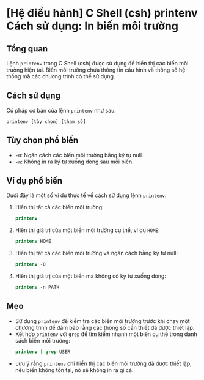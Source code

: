 # [Hệ điều hành] C Shell (csh) printenv Cách sử dụng: In biến môi trường

## Tổng quan
Lệnh `printenv` trong C Shell (csh) được sử dụng để hiển thị các biến môi trường hiện tại. Biến môi trường chứa thông tin cấu hình và thông số hệ thống mà các chương trình có thể sử dụng.

## Cách sử dụng
Cú pháp cơ bản của lệnh `printenv` như sau:
```
printenv [tùy chọn] [tham số]
```

## Tùy chọn phổ biến
- `-0`: Ngăn cách các biến môi trường bằng ký tự null.
- `-n`: Không in ra ký tự xuống dòng sau mỗi biến.

## Ví dụ phổ biến
Dưới đây là một số ví dụ thực tế về cách sử dụng lệnh `printenv`:

1. Hiển thị tất cả các biến môi trường:
   ```csh
   printenv
   ```

2. Hiển thị giá trị của một biến môi trường cụ thể, ví dụ `HOME`:
   ```csh
   printenv HOME
   ```

3. Hiển thị tất cả các biến môi trường và ngăn cách bằng ký tự null:
   ```csh
   printenv -0
   ```

4. Hiển thị giá trị của một biến mà không có ký tự xuống dòng:
   ```csh
   printenv -n PATH
   ```

## Mẹo
- Sử dụng `printenv` để kiểm tra các biến môi trường trước khi chạy một chương trình để đảm bảo rằng các thông số cần thiết đã được thiết lập.
- Kết hợp `printenv` với `grep` để tìm kiếm nhanh một biến cụ thể trong danh sách biến môi trường:
  ```csh
  printenv | grep USER
  ```
- Lưu ý rằng `printenv` chỉ hiển thị các biến môi trường đã được thiết lập, nếu biến không tồn tại, nó sẽ không in ra gì cả.